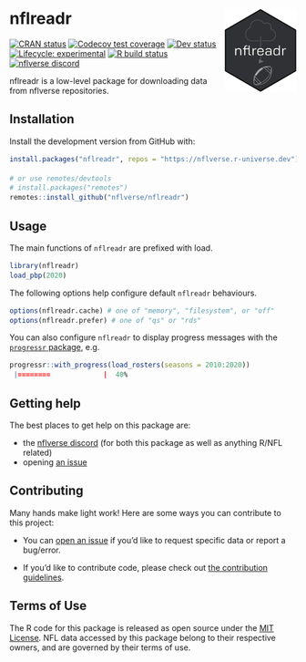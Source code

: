 
<!-- README.md is generated from README.Rmd. Please edit that file -->

# nflreadr <a href='https://nflreadr.nflverse.com'><img src='man/figures/logo.svg' align="right" width="25%" min-width="120px" /></a>

<!-- badges: start -->

[![CRAN
status](https://img.shields.io/cran/v/nflreadr?style=flat-square&logo=R&label=CRAN)](https://CRAN.R-project.org/package=nflreadr)
[![Codecov test
coverage](https://img.shields.io/codecov/c/github/nflverse/nflreadr?label=codecov&style=flat-square&logo=codecov)](https://codecov.io/gh/nflverse/nflreadr?branch=main)
[![Dev
status](https://img.shields.io/github/r-package/v/nflverse/nflreadr/main?label=dev%20version&style=flat-square&logo=github)](https://nflreadr.nflverse.com/)
[![Lifecycle:
experimental](https://img.shields.io/badge/lifecycle-experimental-orange.svg?style=flat-square)](https://lifecycle.r-lib.org/articles/stages.html)
[![R build
status](https://img.shields.io/github/workflow/status/nflverse/nflreadr/R-CMD-check?label=R%20check&style=flat-square&logo=github)](https://github.com/nflverse/nflreadr/actions)
[![nflverse
discord](https://img.shields.io/discord/591914197219016707.svg?color=5865F2&label=nflverse%20discord&logo=discord&logoColor=5865F2&style=flat-square)](https://discord.com/invite/5Er2FBnnQa)

<!-- badges: end -->

nflreadr is a low-level package for downloading data from nflverse
repositories.

## Installation

Install the development version from GitHub with:

``` r
install.packages("nflreadr", repos = "https://nflverse.r-universe.dev")

# or use remotes/devtools
# install.packages("remotes")
remotes::install_github("nflverse/nflreadr")
```

## Usage

The main functions of `nflreadr` are prefixed with load.

``` r
library(nflreadr)
load_pbp(2020)
```

The following options help configure default `nflreadr` behaviours.

``` r
options(nflreadr.cache) # one of "memory", "filesystem", or "off"
options(nflreadr.prefer) # one of "qs" or "rds"
```

You can also configure `nflreadr` to display progress messages with the
[`progressr` package](https://progressr.futureverse.org), e.g.

``` r
progressr::with_progress(load_rosters(seasons = 2010:2020))
 |========             |  40%
```

## Getting help

The best places to get help on this package are:

-   the [nflverse discord](https://discord.com/invite/5Er2FBnnQa) (for
    both this package as well as anything R/NFL related)
-   opening [an
    issue](https://github.com/nflverse/nflreadr/issues/new/choose)

## Contributing

Many hands make light work! Here are some ways you can contribute to
this project:

-   You can [open an
    issue](https://github.com/nflverse/nflreadr/issues/new/choose) if
    you’d like to request specific data or report a bug/error.

-   If you’d like to contribute code, please check out [the contribution
    guidelines](https://nflreadr.nflverse.com/CONTRIBUTING.html).

## Terms of Use

The R code for this package is released as open source under the [MIT
License](https://nflreadr.nflverse.com/LICENSE.html). NFL data accessed
by this package belong to their respective owners, and are governed by
their terms of use.
